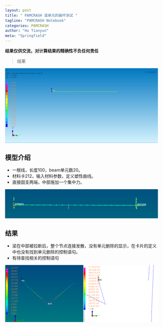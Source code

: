 ```yaml
---
layout: post
title: " PAMCRASH 梁单元的破坏测试 "
tagline: "PAMCRASH Notebook"
categories: PAMCRASH
author: "Hu Tianyun"
meta: "Springfield"
---
```

**结果仅供交流，对计算结果的精确性不负任何责任**

> 结果

<img src="/post_img/PAM_BEAM_DEMO1/beam1_001.gif" data-canonical-src="/post_img/PAM_BEAM_DEMO1/beam1_001.gif" />

## 模型介绍
* 一根线，长度100，beam单元数20。
* 材料卡212，输入材料参数，定义塑性曲线。
* 直接固支两端，中部施加一个集中力。

<img src="/post_img/PAM_BEAM_DEMO1/beam_model.png" data-canonical-src="/post_img/PAM_BEAM_DEMO1/beam_model.png" />


## 结果
* 梁在中部被拉断后，整个节点连接发散，没有单元删除的显示，在卡片的定义中也没有找到单元删除的控制语句。
* 有待查找相关的控制语句

<img src="/post_img/PAM_BEAM_DEMO1/beam_result.png" data-canonical-src="/post_img/PAM_BEAM_DEMO1/beam_result.png" />

